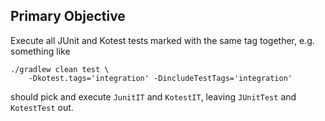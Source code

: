 ## Primary Objective

Execute all JUnit and Kotest tests marked with the same tag together, e.g. something like 

```
./gradlew clean test \
    -Dkotest.tags='integration' -DincludeTestTags='integration'
```

should pick and execute `JunitIT` and `KotestIT`, leaving `JUnitTest` and `KotestTest` out.